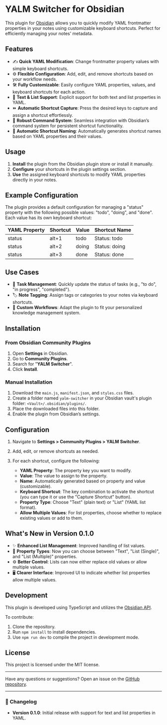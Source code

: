 # YALM Switcher for Obsidian

This plugin for [Obsidian](https://obsidian.md) allows you to quickly modify YAML frontmatter properties in your notes using customizable keyboard shortcuts. Perfect for efficiently managing your notes' metadata.

## Features

* ✍️ **Quick YAML Modification**: Change frontmatter property values with simple keyboard shortcuts.
* ⚙️ **Flexible Configuration**: Add, edit, and remove shortcuts based on your workflow needs.
* 🛠️ **Fully Customizable**: Easily configure YAML properties, values, and keyboard shortcuts for each action.
* 📝 **Text & List Support**: Explicit support for both text and list properties in YAML.
* ⏩ **Automatic Shortcut Capture**: Press the desired keys to capture and assign a shortcut effortlessly.
* 🔄 **Robust Command System**: Seamless integration with Obsidian’s command system for persistent shortcut functionality.
* 🔢 **Automatic Shortcut Naming**: Automatically generates shortcut names based on YAML properties and their values.

## Usage

1. **Install** the plugin from the Obsidian plugin store or install it manually.
2. **Configure** your shortcuts in the plugin settings section.
3. **Use** the assigned keyboard shortcuts to modify YAML properties directly in your notes.

## Example Configuration

The plugin provides a default configuration for managing a "status" property with the following possible values: "todo", "doing", and "done". Each value has its own keyboard shortcut:

| YAML Property | Shortcut | Value | Shortcut Name |
| ------------- | -------- | ----- | ------------- |
| status        | alt+1    | todo  | Status: todo  |
| status        | alt+2    | doing | Status: doing |
| status        | alt+3    | done  | Status: done  |

## Use Cases

* 📝 **Task Management**: Quickly update the status of tasks (e.g., "to do", "in progress", "completed").
* 🏷️ **Note Tagging**: Assign tags or categories to your notes via keyboard shortcuts.
* 📅 **Custom Workflows**: Adapt the plugin to fit your personalized knowledge management system.

## Installation

### From Obsidian Community Plugins

1. Open **Settings** in Obsidian.
2. Go to **Community Plugins**.
3. Search for "**YALM Switcher**".
4. Click **Install**.

### Manual Installation

1. Download the `main.js`, `manifest.json`, and `styles.css` files.
2. Create a folder named `yalm-switcher` in your Obsidian vault's plugin folder: `<Vault>/.obsidian/plugins/`.
3. Place the downloaded files into this folder.
4. Enable the plugin from Obsidian’s settings.

## Configuration

1. Navigate to **Settings > Community Plugins > YALM Switcher**.
2. Add, edit, or remove shortcuts as needed.
3. For each shortcut, configure the following:

   * **YAML Property**: The property key you want to modify.
   * **Value**: The value to assign to the property.
   * **Name**: Automatically generated based on property and value (customizable).
   * **Keyboard Shortcut**: The key combination to activate the shortcut (you can type it or use the "Capture Shortcut" button).
   * **Property Type**: Choose "Text" (plain text) or "List" (YAML list format).
   * **Allow Multiple Values**: For list properties, choose whether to replace existing values or add to them.

## What's New in Version 0.1.0

* ✨ **Enhanced List Management**: Improved handling of list values.
* 🔢 **Property Types**: Now you can choose between "Text", "List (Single)", and "List (Multiple)" properties.
* ⚙️ **Better Control**: Lists can now either replace old values or allow multiple values.
* 🖥️ **Clearer Interface**: Improved UI to indicate whether list properties allow multiple values.

## Development

This plugin is developed using TypeScript and utilizes the [Obsidian API](https://github.com/obsidianmd/obsidian-api).

To contribute:

1. Clone the repository.
2. Run `npm install` to install dependencies.
3. Use `npm run dev` to compile the project in development mode.

## License

This project is licensed under the MIT license.

---

Have any questions or suggestions? Open an issue on the [GitHub repository](https://github.com/detsneik/yalm-switcher).

---

### 🔄 **Changelog**

* **Version 0.1.0**: Initial release with support for text and list properties in YAML.
